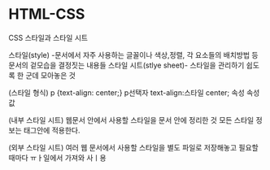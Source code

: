 # HTML-CSS
CSS
스타일과 스타일 시트

스타일(style) -문서에서 자주 사용하는 글꼴이나 색상,정렬, 각 요소들의 배치방법 등
 문서의 겉모습을 결정짓는 내용들
스타일 시트(stlye sheet)- 스타일을 관리하기 쉽도록 한 군데 모아놓은 것

(스타일 형식)
p {text-align: center;}
p선택자  text-align:스타일 center; 속성 속성값

(내부 스타일 시트)
웹문서 안에서 사용할 스타일을 문서 안에 정리한 것
모든 스타일 정보는 <head></head>태그안에 적용한다.

(외부 스타일 시트)
여러 웹 문서에서 사용할 스타일을 별도 파일로 저장해놓고 필요할 때마다 ㅠㅏ일에서 가져와 사ㅣ용
<style>태그 없이 <link>태그만 사용해 미리 만들어 놓은 외부 스타일 시트 파일 연결

(인라인 스타일)
스타일 시트를 사용하징 않고 스타일을 적용할 대상애 직접 표시
스타일을 적용하고 싶은 태그에 style 속성을 사용해 style = "속성: 속성 값;" 형태로 스타일 적용

주요선택자
-전체 선택자: 페이지에 있는 모든 요소를 대상으로 스타일을 적용할 때 사용
-태그 선택자: 문서에서 특정 태그를 사용한 모든요소에 적용
-클래스 선택자: 문서안에 여러번 사용할 스타일 
-id선택자: 문서안에 한번만 사용
-그룹선택자: 같은 스타일을 사용하는 선택자를 한꺼번에 정의 
                 쉼표로 구분해 여러 선택자를 나열
-----------------------------------------------------------------------
캐스캐이딩 스타일 시트
위에서 아래로 흐른다는 뜻
스타일 충돌을 막기위해 위에서 아래로 흐르며 적용되는 방법

원칙1
(스타일 우선순위)

사용자 스타일 시트-> 제작자 스타일 시트-> 제작자 스타일 시트->
브라우저 스타일 시트

얼마나 한정지을 수 있는가에 따라
인라인스타일-> id스타일-> 클래스 스타일-> 태그 스타일

원칙2
(스타일 상속)
부모요소가 자식요소에게 상속 가능
모든 속성이 상속되는 것은아님
-------------------------------------------------------------------------
브라우저 접두사를 자동으로 붙여주기
prefix - free.js 브라우저 벤더 접두사 자동으로 붙여줌
-------------------------------------------------------------------------
텍스트 스타일 
font-family 속성
웹문서에 사용할 글꼴 지정
지정한 글꼴이 없을 경우를 대비해 두번째 세번째 글꼴까지 기정함
속성은 상속되기 때문에 <body>태그 스타일에 한번만 지정하면됨

@font-face속성
웹폰트사용 웹문서안에 글꼴 정보도 함께 업로드해야만 가능하다.
구글 웹폰트사용이 유용!

텍스트 스타일
color속성
글자색 지정
16진수 값이나 rgb값 hsl값,색상 이름 중에서 사용
구글 color picker사이트 사용

text- decoration 속성
텍스트에 밑줄 긋거나 없애는 기능

text- shadow속성
텍스트에 그림자 효과를 추가하는 속성

whits-space속성
공백처리 방법 지정
-----------------------------------------------------------------------
문단 스타일
text-indent속성
문단의 첫 글자를 얼마나 들여 쓸지 지정

line-height속성
문단의 줄 간격 지정
보통 글자 크기의 1.5~2배 정도면 적당

목록과 링크 스타일
list-style- type 속성
순서없는 목록의 불릿이나 순서목록의 숫자를 바꾸는 속성

list-style-image 속성
url안에 경로를 넣으면 지정된 이미지파일이 뜬다.

list-style-position 속성
불릿이나 번호를 들여쓰거나 내어쓸 수 있음

list-style 속성
list-style- type, list-style-image, list-style-position 속성을 한꺼번에 표기
----------------------------------------------------------------------
웹에서 색상 표현하기
16진수 표기법
-두자리씩 중복될 경우 줄여 사용가능

rgb/rgba표기법
-세자리 숫자로 표시
-불투명도 조절가능

hsl/hsla 표시법
-세자리 숫자로 표시
-앞의 숫자부터 색상,채도,밝기,투명도 조절

색상이름 표시

배경 색과 배경 이미지
backgraound-color
문서 전체에 지정
div영역에만 원하는 지정색 가능

background-clip 속성
배경을 어디까지 적용할지 지정
박스 모델 기준

background-image 속성
배경 이미지 지정
배경 이미지 파일 경로 지정

background-repeat 속성
배경 이미지 반복여부 가로로반복하거나 새로로 반복가능

background-size 속성
배경 이미지 크기 조절

background- position 속성
배경 이미지를 반복하지 않을 경우, 배경 이미지를 표시할 위치 지정

background-attachment속성
배경 이미지를 고정하는 속성

background 속성
배경 관련 속성을 줄여서 표기
각 속성 값이 다르므로 표기 순서는 상관없음
--------------------------------------------------------------------------
그라데이션 효과로 배경 꾸미기

(그라데이션과 브라우저 접두사)
그라데이션은 크기가 없는 배경이미지, background-image나 background 속성에서 사용
구형 브라우저에서는 브라우저 접두사를 붙여야 동작함

선형 그라데이션
수직,수평방향으로, 혹은대각선 방향으로 색상이 일정하게 변하는것
선형 그라데이션 지정 할때는 방향과 색상이 필요

방향
to키워드와 함께 사용

각도
그라데이션이 끝나는 각도
단위는 deg

색상 중지점
색상이 바뀌는 지점
색상만 지정할 수도있고 색상과 함께 중지 점의 위치도 함께 지정할 수도 있음

원형 그라데이션
원이나 타원의 중심부터 동심원을 그리며 바깥 방향으로 색상이 바뀌는 그라데이션
radial-gradient

위치
그라데이션이 시작하는 원의 중심 지정 
모양과 크기 속성 다음에 at키워드와 함께  위치값 지정

크기
그라데이션 원의 크기 지정
closest- side  
closest-corner
farthest-side
farthest-corner

색상 중지점
색상이 바뀌는 지점
색상만 지정할 수도 있고 색상과 함께 중지 점의 위피도 함께 지정할 수도 있음.

css 제너레이터의 도움을 받는 것도 좋다

그라데이션 반복
단순히 그라데이션을 반복하는 것이아니라 패턴을 만들어 반복시킴

